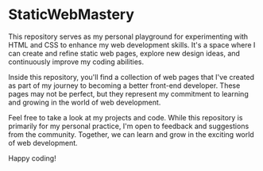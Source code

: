 # StaticWebMastery

This repository serves as my personal playground for experimenting with HTML and CSS to enhance my web development skills. It's a space where I can create and refine static web pages, explore new design ideas, and continuously improve my coding abilities.

Inside this repository, you'll find a collection of web pages that I've created as part of my journey to becoming a better front-end developer. These pages may not be perfect, but they represent my commitment to learning and growing in the world of web development.

Feel free to take a look at my projects and code. While this repository is primarily for my personal practice, I'm open to feedback and suggestions from the community. Together, we can learn and grow in the exciting world of web development.

Happy coding!
